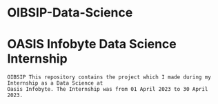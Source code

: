 # OIBSIP-Data-Science
# OASIS Infobyte Data Science Internship
    OIBSIP This repository contains the project which I made during my Internship as a Data Science at 
    Oasis Infobyte. The Internship was from 01 April 2023 to 30 April 2023.
